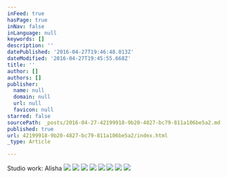 ```yaml
---
inFeed: true
hasPage: true
inNav: false
inLanguage: null
keywords: []
description: ''
datePublished: '2016-04-27T19:46:48.013Z'
dateModified: '2016-04-27T19:45:55.668Z'
title: ''
author: []
authors: []
publisher:
  name: null
  domain: null
  url: null
  favicon: null
starred: false
sourcePath: _posts/2016-04-27-42199918-9b20-4827-bc79-811a106be5a2.md
published: true
url: 42199918-9b20-4827-bc79-811a106be5a2/index.html
_type: Article

---
```

Studio work: Alisha
![](https://the-grid-user-content.s3-us-west-2.amazonaws.com/38ff2b42-8ce3-448c-bf5d-11795cc36f4f.jpg)
![](https://the-grid-user-content.s3-us-west-2.amazonaws.com/f9c04a5b-053a-4104-b028-67a380234594.jpg)
![](https://the-grid-user-content.s3-us-west-2.amazonaws.com/c5781f9e-181b-47f6-90ed-1c21d478f248.jpg)
![](https://the-grid-user-content.s3-us-west-2.amazonaws.com/3916a5ba-ea4e-43d4-b933-15d37fc1a0d5.jpg)
![](https://the-grid-user-content.s3-us-west-2.amazonaws.com/b98de177-5efd-409a-9e69-cb800f04a961.jpg)
![](https://the-grid-user-content.s3-us-west-2.amazonaws.com/df293fd0-f63c-46ec-995d-16b4ad6bf976.jpg)
![](https://the-grid-user-content.s3-us-west-2.amazonaws.com/708b9a7c-0ac3-4c81-8f3c-e45265fa6c89.jpg)
![](https://the-grid-user-content.s3-us-west-2.amazonaws.com/47891f7a-12ed-4ab9-8d70-2c86dec8c087.jpg)